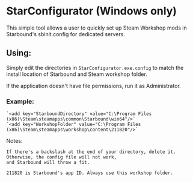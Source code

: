 # StarConfigurator (Windows only)
This simple tool allows a user to quickly set up Steam Workshop mods in Starbound's sbinit.config for dedicated servers.

## Using:
Simply edit the directories in `StarConfigurator.exe.config` to match the install location of Starbound and Steam workshop folder.

If the application doesn't have file permissions, run it as Administrator.

### Example: 
	`<add key="StarboundDirectory" value="C:\Program Files (x86)\Steam\steamapps\common\Starbound\win64"/>`
	`<add key="WorkshopFolder" value="C:\Program Files (x86)\Steam\steamapps\workshop\content\211820"/>`
	
Notes:

	If there's a backslash at the end of your directory, delete it. Otherwise, the config file will not work,
	and Starbound will throw a fit.
	
	211820 is Starbound's app ID. Always use this workshop folder.